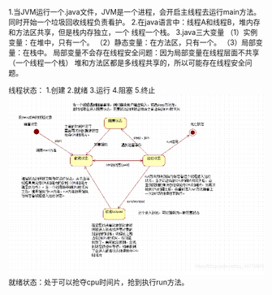 1.当JVM运行一个.java文件，JVM是一个进程，会开启主线程去运行main方法。
同时开始一个垃圾回收线程负责看护。
2.在java语言中：线程A和线程B，堆内存和方法区共享，但是栈内存独立，一个
线程一个栈。
3.java三大变量
        （1）实例变量：在堆中，只有一个。
        （2）静态变量：在方法区，只有一个。
        （3）局部变量：在栈中。
局部变量不会存在线程安全问题：因为局部变量在线程层面不共享（一个线程一个栈）
堆和方法区都是多线程共享的，所以可能存在线程安全问题。

线程状态：
        1.创建
        2.就绪
        3.运行
        4.阻塞
        5.终止
        ![img.png](img.png)
就绪状态：处于可以抢夺cpu时间片，抢到执行run方法。



